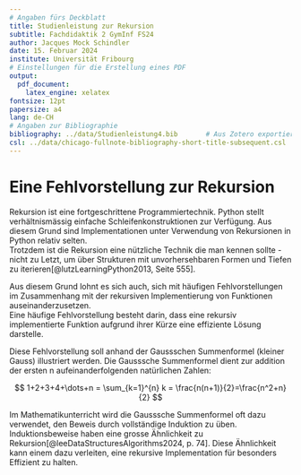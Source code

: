 ```yaml
---
# Angaben fürs Deckblatt
title: Studienleistung zur Rekursion
subtitle: Fachdidaktik 2 GymInf FS24
author: Jacques Mock Schindler
date: 15. Februar 2024
institute: Universität Fribourg
# Einstellungen für die Erstellung eines PDF
output:
  pdf_document:
    latex_engine: xelatex
fontsize: 12pt
papersize: a4
lang: de-CH
# Angaben zur Bibliographie
bibliography: ../data/Studienleistung4.bib       # Aus Zotero exportiertes Datenbankfile
csl: ../data/chicago-fullnote-bibliography-short-title-subsequent.csl       # Darstellung der bibliographischen Angaben
---
```


# Eine Fehlvorstellung zur Rekursion

Rekursion ist eine fortgeschrittene Programmiertechnik. Python stellt
verhältnismässig einfache Schleifenkonstruktionen zur Verfügung. Aus
diesem Grund sind Implementationen unter Verwendung von Rekursionen in
Python relativ selten.  
Trotzdem ist die Rekursion eine nützliche Technik die man kennen sollte
\- nicht zu Letzt, um über Strukturen mit unvorhersehbaren Formen und
Tiefen zu iterieren[@lutzLearningPython2013, Seite 555].

Aus diesem Grund lohnt es sich auch, sich mit häufigen Fehlvorstellungen
im Zusammenhang mit der rekursiven Implementierung von Funktionen
auseinanderzusetzen.  
Eine häufige Fehlvorstellung besteht darin, dass eine rekursiv
implementierte Funktion aufgrund ihrer Kürze eine effiziente Lösung
darstelle. 

Diese Fehlvorstellung soll anhand der Gaussschen Summenformel (kleiner
Gauss) illustriert werden. Die Gausssche Summenformel dient zur addition
der ersten n aufeinanderfolgenden natürlichen Zahlen:

$$
1+2+3+4+\dots+n = \sum_{k=1}^{n} k = \frac{n(n+1)}{2}=\frac{n^2+n}{2}
$$

Im Mathematikunterricht wird die Gausssche Summenformel oft dazu
verwendet, den Beweis durch vollständige Induktion zu üben.
Induktionsbeweise haben eine grosse Ähnlichkeit zu
Rekursion[@leeDataStructuresAlgorithms2024, p. 74]. Diese Ähnlichkeit
kann einem dazu verleiten, eine rekursive Implementation für besonders
Effizient zu halten.